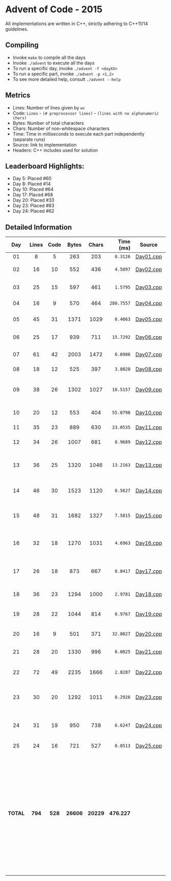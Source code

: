 # Advent of Code - 2015

All implementations are written in C++, strictly adhering to C++11/14 guidelines.

## Compiling

* Invoke `make` to compile all the days
* Invoke `./advent` to execute all the days
* To run a specific day, invoke `./advent -f <dayXX>`
* To run a specific part, invoke `./advent -p <1,2>`
* To see more detailed help, consult `./advent --help`

## Metrics

* Lines: Number of lines given by `wc`
* Code: `Lines` - `(# preprocessor lines)` - `(lines with no alphanumeric chars)`
* Bytes: Number of total characters
* Chars: Number of non-whitespace characters
* Time: Time in milliseconds to execute each part independently (separate runs)
* Source: link to implementation
* Headers: C++ includes used for solution

## Leaderboard Highlights:

* Day 5: Placed #60
* Day 8: Placed #14
* Day 10: Placed #64
* Day 17: Placed #68
* Day 20: Placed #33
* Day 23: Placed #83
* Day 24: Placed #62

## Detailed Information

 Day | Lines | Code | Bytes | Chars | Time (ms) | Source | Headers
:---:|:-----:|:----:|:-----:|:-----:| ---------:|:------:|:-------
01|8|5|263|203|`0.3126`|[Day01.cpp](https://github.com/willkill07/adventofcode/blob/master/src/Day01.cpp)|[`Solution.hpp`](https://github.com/willkill07/adventofcode/blob/master/util/include/Solution.hpp)
02|16|10|552|436|`4.5897`|[Day02.cpp](https://github.com/willkill07/adventofcode/blob/master/src/Day02.cpp)|`algorithm` [`Solution.hpp`](https://github.com/willkill07/adventofcode/blob/master/util/include/Solution.hpp) [`io.hpp`](https://github.com/willkill07/adventofcode/blob/master/util/include/io.hpp)
03|25|15|597|461|`1.5795`|[Day03.cpp](https://github.com/willkill07/adventofcode/blob/master/src/Day03.cpp)|`map` `tuple` [`Solution.hpp`](https://github.com/willkill07/adventofcode/blob/master/util/include/Solution.hpp) [`io.hpp`](https://github.com/willkill07/adventofcode/blob/master/util/include/io.hpp)
04|16|9|570|464|`280.7557`|[Day04.cpp](https://github.com/willkill07/adventofcode/blob/master/src/Day04.cpp)|[`Solution.hpp`](https://github.com/willkill07/adventofcode/blob/master/util/include/Solution.hpp) [`io.hpp`](https://github.com/willkill07/adventofcode/blob/master/util/include/io.hpp) `md5.hpp`
05|45|31|1371|1029|`0.4063`|[Day05.cpp](https://github.com/willkill07/adventofcode/blob/master/src/Day05.cpp)|`array` `climits` [`Solution.hpp`](https://github.com/willkill07/adventofcode/blob/master/util/include/Solution.hpp) [`io.hpp`](https://github.com/willkill07/adventofcode/blob/master/util/include/io.hpp)
06|25|17|939|711|`15.7292`|[Day06.cpp](https://github.com/willkill07/adventofcode/blob/master/src/Day06.cpp)|`array` [`Solution.hpp`](https://github.com/willkill07/adventofcode/blob/master/util/include/Solution.hpp) [`io.hpp`](https://github.com/willkill07/adventofcode/blob/master/util/include/io.hpp)
07|61|42|2003|1472|`6.6986`|[Day07.cpp](https://github.com/willkill07/adventofcode/blob/master/src/Day07.cpp)|`unordered_map` [`Solution.hpp`](https://github.com/willkill07/adventofcode/blob/master/util/include/Solution.hpp) [`io.hpp`](https://github.com/willkill07/adventofcode/blob/master/util/include/io.hpp)
08|18|12|525|397|`3.8020`|[Day08.cpp](https://github.com/willkill07/adventofcode/blob/master/src/Day08.cpp)|[`Solution.hpp`](https://github.com/willkill07/adventofcode/blob/master/util/include/Solution.hpp) [`io.hpp`](https://github.com/willkill07/adventofcode/blob/master/util/include/io.hpp)
09|38|26|1302|1027|`10.5157`|[Day09.cpp](https://github.com/willkill07/adventofcode/blob/master/src/Day09.cpp)|`limits` `set` `unordered_map` `vector` [`Solution.hpp`](https://github.com/willkill07/adventofcode/blob/master/util/include/Solution.hpp) [`io.hpp`](https://github.com/willkill07/adventofcode/blob/master/util/include/io.hpp)
10|20|12|553|404|`55.0798`|[Day10.cpp](https://github.com/willkill07/adventofcode/blob/master/src/Day10.cpp)|`vector` [`Solution.hpp`](https://github.com/willkill07/adventofcode/blob/master/util/include/Solution.hpp) [`io.hpp`](https://github.com/willkill07/adventofcode/blob/master/util/include/io.hpp)
11|35|23|889|630|`23.0535`|[Day11.cpp](https://github.com/willkill07/adventofcode/blob/master/src/Day11.cpp)|[`Solution.hpp`](https://github.com/willkill07/adventofcode/blob/master/util/include/Solution.hpp) [`io.hpp`](https://github.com/willkill07/adventofcode/blob/master/util/include/io.hpp)
12|34|26|1007|681|`0.9689`|[Day12.cpp](https://github.com/willkill07/adventofcode/blob/master/src/Day12.cpp)|`stack` [`Solution.hpp`](https://github.com/willkill07/adventofcode/blob/master/util/include/Solution.hpp) [`io.hpp`](https://github.com/willkill07/adventofcode/blob/master/util/include/io.hpp)
13|36|25|1320|1046|`13.2163`|[Day13.cpp](https://github.com/willkill07/adventofcode/blob/master/src/Day13.cpp)|`limits` `set` `unordered_map` `vector` [`Solution.hpp`](https://github.com/willkill07/adventofcode/blob/master/util/include/Solution.hpp) [`io.hpp`](https://github.com/willkill07/adventofcode/blob/master/util/include/io.hpp)
14|46|30|1523|1120|`0.5627`|[Day14.cpp](https://github.com/willkill07/adventofcode/blob/master/src/Day14.cpp)|`algorithm` `vector` [`Solution.hpp`](https://github.com/willkill07/adventofcode/blob/master/util/include/Solution.hpp) [`io.hpp`](https://github.com/willkill07/adventofcode/blob/master/util/include/io.hpp)
15|48|31|1682|1327|`7.5815`|[Day15.cpp](https://github.com/willkill07/adventofcode/blob/master/src/Day15.cpp)|`numeric` `valarray` `vector` [`Solution.hpp`](https://github.com/willkill07/adventofcode/blob/master/util/include/Solution.hpp) [`io.hpp`](https://github.com/willkill07/adventofcode/blob/master/util/include/io.hpp)
16|32|18|1270|1031|`4.6963`|[Day16.cpp](https://github.com/willkill07/adventofcode/blob/master/src/Day16.cpp)|`functional` `unordered_map` [`Solution.hpp`](https://github.com/willkill07/adventofcode/blob/master/util/include/Solution.hpp) [`io.hpp`](https://github.com/willkill07/adventofcode/blob/master/util/include/io.hpp) [`util.hpp`](https://github.com/willkill07/adventofcode/blob/master/util/include/util.hpp)
17|26|18|873|667|`0.0417`|[Day17.cpp](https://github.com/willkill07/adventofcode/blob/master/src/Day17.cpp)|`algorithm` `array` `limits` `vector` [`Solution.hpp`](https://github.com/willkill07/adventofcode/blob/master/util/include/Solution.hpp) [`io.hpp`](https://github.com/willkill07/adventofcode/blob/master/util/include/io.hpp)
18|36|23|1294|1000|`2.9781`|[Day18.cpp](https://github.com/willkill07/adventofcode/blob/master/src/Day18.cpp)|`array` [`Solution.hpp`](https://github.com/willkill07/adventofcode/blob/master/util/include/Solution.hpp) [`io.hpp`](https://github.com/willkill07/adventofcode/blob/master/util/include/io.hpp)
19|28|22|1044|814|`0.9767`|[Day19.cpp](https://github.com/willkill07/adventofcode/blob/master/src/Day19.cpp)|`unordered_map` `unordered_set` [`Solution.hpp`](https://github.com/willkill07/adventofcode/blob/master/util/include/Solution.hpp) [`io.hpp`](https://github.com/willkill07/adventofcode/blob/master/util/include/io.hpp)
20|16|9|501|371|`32.8027`|[Day20.cpp](https://github.com/willkill07/adventofcode/blob/master/src/Day20.cpp)|`array` [`Solution.hpp`](https://github.com/willkill07/adventofcode/blob/master/util/include/Solution.hpp) [`io.hpp`](https://github.com/willkill07/adventofcode/blob/master/util/include/io.hpp)
21|28|20|1330|996|`0.0825`|[Day21.cpp](https://github.com/willkill07/adventofcode/blob/master/src/Day21.cpp)|`array` `cmath` [`Solution.hpp`](https://github.com/willkill07/adventofcode/blob/master/util/include/Solution.hpp) [`io.hpp`](https://github.com/willkill07/adventofcode/blob/master/util/include/io.hpp)
22|72|49|2235|1666|`2.8287`|[Day22.cpp](https://github.com/willkill07/adventofcode/blob/master/src/Day22.cpp)|`limits` `unordered_set` [`Solution.hpp`](https://github.com/willkill07/adventofcode/blob/master/util/include/Solution.hpp) [`io.hpp`](https://github.com/willkill07/adventofcode/blob/master/util/include/io.hpp)
23|30|20|1292|1011|`0.2926`|[Day23.cpp](https://github.com/willkill07/adventofcode/blob/master/src/Day23.cpp)|`algorithm` `vector` [`Solution.hpp`](https://github.com/willkill07/adventofcode/blob/master/util/include/Solution.hpp) [`io.hpp`](https://github.com/willkill07/adventofcode/blob/master/util/include/io.hpp) [`util.hpp`](https://github.com/willkill07/adventofcode/blob/master/util/include/util.hpp)
24|31|19|950|738|`6.6247`|[Day24.cpp](https://github.com/willkill07/adventofcode/blob/master/src/Day24.cpp)|`algorithm` `numeric` `vector` [`Solution.hpp`](https://github.com/willkill07/adventofcode/blob/master/util/include/Solution.hpp) [`io.hpp`](https://github.com/willkill07/adventofcode/blob/master/util/include/io.hpp) [`util.hpp`](https://github.com/willkill07/adventofcode/blob/master/util/include/util.hpp)
25|24|16|721|527|`0.0513`|[Day25.cpp](https://github.com/willkill07/adventofcode/blob/master/src/Day25.cpp)|[`io.hpp`](https://github.com/willkill07/adventofcode/blob/master/util/include/io.hpp) [`Solution.hpp`](https://github.com/willkill07/adventofcode/blob/master/util/include/Solution.hpp)
**TOTAL**|**794**|**528**|**26606**|**20229**|**476.227**| |`  Solution.hpp`&nbsp;<sup>**`25`**</sup> ` io.hpp`&nbsp;<sup>**`24`**</sup> ` vector`&nbsp;<sup>**`8`**</sup> ` array`&nbsp;<sup>**`6`**</sup> ` algorithm`&nbsp;<sup>**`5`**</sup> ` unordered_map`&nbsp;<sup>**`5`**</sup> ` limits`&nbsp;<sup>**`4`**</sup> ` util.hpp`&nbsp;<sup>**`3`**</sup> ` set`&nbsp;<sup>**`2`**</sup> ` numeric`&nbsp;<sup>**`2`**</sup> ` unordered_set`&nbsp;<sup>**`2`**</sup> ` map`&nbsp;<sup>**`1`**</sup> ` stack`&nbsp;<sup>**`1`**</sup> ` tuple`&nbsp;<sup>**`1`**</sup> ` climits`&nbsp;<sup>**`1`**</sup> ` cmath`&nbsp;<sup>**`1`**</sup> ` valarray`&nbsp;<sup>**`1`**</sup> ` md5.hpp`&nbsp;<sup>**`1`**</sup> ` functional`&nbsp;<sup>**`1`**</sup> ` `
